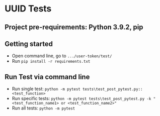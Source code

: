 # UUID Tests

## Project pre-requirements: Python 3.9.2, pip
    
## Getting started
- Open command line, go to ```.../user-token/test/```
- Run ```pip install -r requirements.txt```

## Run Test via command line
- Run single test: ```python -m pytest tests\test_post_pytest.py::<test_function>```
- Run specific tests: ```python -m pytest tests\test_post_pytest.py -k "<test_function_name1> or <test_function_name2>"```
- Run all tests: ```python -m pytest```
